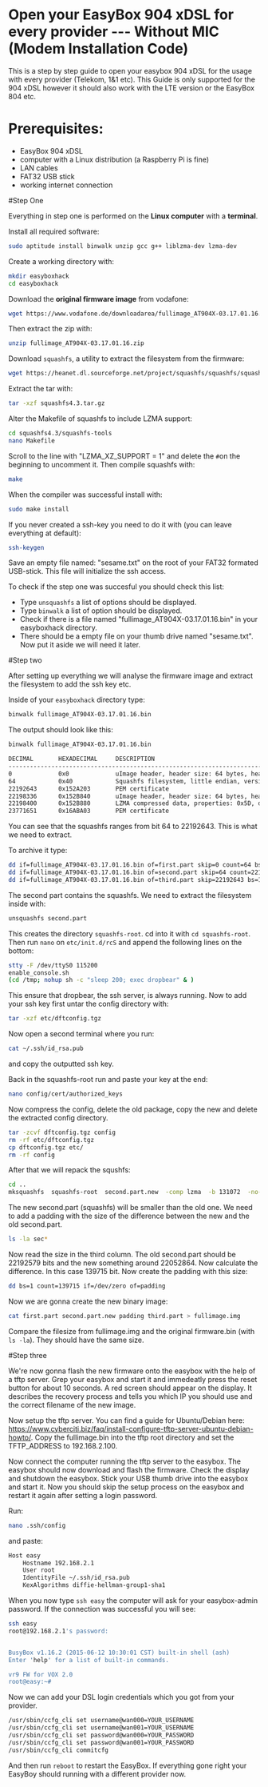 # Open your EasyBox 904 xDSL for every provider --- Without MIC (Modem Installation Code)
This is a step by step guide to open your easybox 904 xDSL for the usage with every provider (Telekom, 1&1 etc). This Guide is only supported for the 904 xDSL however it should also work with the LTE version or the EasyBox 804 etc.

# Prerequisites:
- EasyBox 904 xDSL
- computer with a Linux distribution (a Raspberry Pi is fine)
- LAN cables
- FAT32 USB stick
- working internet connection

#Step One

Everything in step one is performed on the **Linux computer** with a **terminal**.

Install all required software:
```bash
sudo aptitude install binwalk unzip gcc g++ liblzma-dev lzma-dev
```

Create a working directory with:
```bash
mkdir easyboxhack
cd easyboxhack
```
Download the **original firmware image** from vodafone:
```bash
wget https://www.vodafone.de/downloadarea/fullimage_AT904X-03.17.01.16.zip
```
Then extract the zip with:
```bash
unzip fullimage_AT904X-03.17.01.16.zip
```
Download `squashfs`, a utility to extract the filesystem from the firmware:
```bash
wget https://heanet.dl.sourceforge.net/project/squashfs/squashfs/squashfs4.3/squashfs4.3.tar.gz
```
Extract the tar with:
```bash
tar -xzf squashfs4.3.tar.gz
```
Alter the Makefile of squashfs to include LZMA support:
```bash
cd squashfs4.3/squashfs-tools
nano Makefile
```
Scroll to the line with "LZMA_XZ_SUPPORT = 1" and delete the `#`on the beginning to uncomment it. Then compile squashfs with:
```bash
make
```
When the compiler was successful install with:
```bash
sudo make install
```
If you never created a ssh-key you need to do it with (you can leave everything at default):
```bash
ssh-keygen
```
Save an empty file named: "sesame.txt" on the root of your FAT32 formated USB-stick. This file will initialize the ssh access.

To check if the step one was succesful you should check this list:

+ Type `unsquashfs` a list of options should be displayed.
+ Type `binwalk` a list of option should be displayed.
+ Check if there is a file named "fullimage_AT904X-03.17.01.16.bin" in your easyboxhack directory.
+ There should be a empty file on your thumb drive named "sesame.txt". Now put it aside we will need it later.


#Step two

After setting up everything we will analyse the firmware image and extract the filesystem to add the ssh key etc.

Inside of your `easyboxhack` directory type:
```bash
binwalk fullimage_AT904X-03.17.01.16.bin
```
The output should look like this:
```bash
binwalk fullimage_AT904X-03.17.01.16.bin

DECIMAL       HEXADECIMAL     DESCRIPTION
--------------------------------------------------------------------------------
0             0x0             uImage header, header size: 64 bytes, header CRC: 0xD655816D, created: Fri Jun 12 03:17:21 2015, image size: 22192128 bytes, Data Address: 0x0, Entry Point: 0x0, data CRC: 0x554256C3, OS: Linux, CPU: MIPS, image type: Filesystem Image, compression type: lzma, image name: "LTQCPE RootFS"
64            0x40            Squashfs filesystem, little endian, version 4.0, compression:lzma, size: 22189643 bytes,  2822 inodes, blocksize: 131072 bytes, created: Fri Jun 12 03:17:18 2015
22192643      0x152A203       PEM certificate
22198336      0x152B840       uImage header, header size: 64 bytes, header CRC: 0xDE8F55A1, created: Fri Jun 12 03:16:59 2015, image size: 1572800 bytes, Data Address: 0x80002000, Entry Point: 0x800061B0, data CRC: 0xD3A38B77, OS: Linux, CPU: MIPS, image type: OS Kernel Image, compression type: lzma, image name: "MIPS LTQCPE Linux-2.6.32.32"
22198400      0x152B880       LZMA compressed data, properties: 0x5D, dictionary size: 8388608 bytes, uncompressed size: 4608900 bytes
23771651      0x16ABA03       PEM certificate
```
You can see that the squashfs ranges from bit 64 to 22192643. This is what we need to extract.

To archive it type:
```bash
dd if=fullimage_AT904X-03.17.01.16.bin of=first.part skip=0 count=64 bs=1
dd if=fullimage_AT904X-03.17.01.16.bin of=second.part skip=64 count=22192579 bs=1
dd if=fullimage_AT904X-03.17.01.16.bin of=third.part skip=22192643 bs=1
```
The second part contains the squashfs. We need to extract the filesystem inside with:
```bash
unsquashfs second.part
```
This creates the directory `squashfs-root`. cd into it with `cd squashfs-root`. Then run `nano` on `etc/init.d/rcS` and append the following lines on the bottom:
```bash
stty -F /dev/ttyS0 115200
enable_console.sh
(cd /tmp; nohup sh -c "sleep 200; exec dropbear" & )
```
This ensure that dropbear, the ssh server, is always running.
Now to add your ssh key first untar the config directory with:
```bash
tar -xzf etc/dftconfig.tgz
```
Now open a second terminal where you run:
```bash
cat ~/.ssh/id_rsa.pub
```
and copy the outputted ssh key.

Back in the squashfs-root run and paste your key at the end:
```bash
nano config/cert/authorized_keys
```
Now compress the config, delete the old package, copy the new and delete the extracted config directory.
```bash
tar -zcvf dftconfig.tgz config
rm -rf etc/dftconfig.tgz
cp dftconfig.tgz etc/
rm -rf config
```
After that we will repack the squshfs:
```bash
cd ..
mksquashfs  squashfs-root  second.part.new  -comp lzma  -b 131072  -no-xattrs  -all-root
```
The new second.part (squashfs) will be smaller than the old one. We need to add a padding with the size of the difference between the new and the old second.part.
```bash
ls -la sec*
```
Now read the size in the third column. The old second.part should be 22192579 bits and the new something around 22052864. Now calculate the difference. In this case 139715 bit. Now create the padding with this size:

```bash
dd bs=1 count=139715 if=/dev/zero of=padding
```
Now we are gonna create the new binary image:
```bash
cat first.part second.part.new padding third.part > fullimage.img
```

Compare the filesize from fullimage.img and the original firmware.bin (with `ls -la`). They should have the same size.

#Step three

We're now gonna flash the new firmware onto the easybox with the help of a tftp server.
Grep your easybox and start it and immedeatly press the reset button for about 10 seconds. A red screen should appear on the display. It describes the recovery process and tells you which IP you should use and the correct filename of the new image.

Now setup the tftp server. You can find a guide for Ubuntu/Debian here: https://www.cyberciti.biz/faq/install-configure-tftp-server-ubuntu-debian-howto/.
Copy the fullimage.bin into the tftp root directory and set the TFTP_ADDRESS to 192.168.2.100.

Now connect the computer running the tftp server to the easybox. The easybox should now download and flash the firmware. Check the display and shutdown the easybox. Stick your USB thumb drive into the easybox and start it.
Now you should skip the setup process on the easybox and restart it again after setting a login password.

Run:
```bash
nano .ssh/config
```
and paste:
```bash
Host easy
	Hostname 192.168.2.1
	User root
	IdentityFile ~/.ssh/id_rsa.pub
	KexAlgorithms diffie-hellman-group1-sha1
```
When you now type `ssh easy` the computer will ask for your easybox-admin password. If the connection was successful you will see:
```bash
ssh easy
root@192.168.2.1's password:


BusyBox v1.16.2 (2015-06-12 10:30:01 CST) built-in shell (ash)
Enter 'help' for a list of built-in commands.

vr9 FW for VOX 2.0
root@easy:~#
```

Now we can add your DSL login credentials which you got from your provider.
```bash
/usr/sbin/ccfg_cli set username@wan000=YOUR_USERNAME
/usr/sbin/ccfg_cli set username@wan001=YOUR_USERNAME
/usr/sbin/ccfg_cli set password@wan000=YOUR_PASSWORD
/usr/sbin/ccfg_cli set password@wan001=YOUR_PASSWORD
/usr/sbin/ccfg_cli commitcfg
```
And then run `reboot` to restart the EasyBox. If everything gone right your EasyBoy should running with a different provider now.
